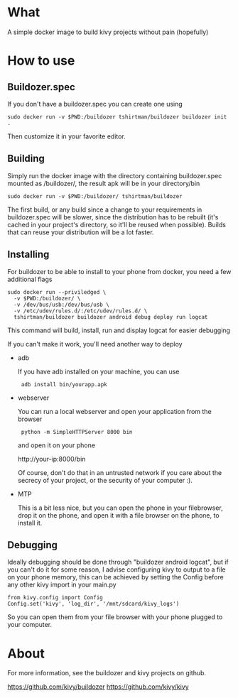 What
====

A simple docker image to build kivy projects without pain (hopefully)

How to use
==========

Buildozer.spec
--------------

If you don't have a buildozer.spec you can create one using

    sudo docker run -v $PWD:/buildozer tshirtman/buildozer buildozer init .

Then customize it in your favorite editor.

Building
--------

Simply run the docker image with the directory containing buildozer.spec mounted as /buildozer/, the result apk will be in your directory/bin

    sudo docker run -v $PWD:/buildozer/ tshirtman/buildozer

The first build, or any build since a change to your requirements in buildozer.spec will be slower, since the distribution has to be rebuilt (it's cached in your project's directory, so it'll be reused when possible). Builds that can reuse your distribution will be a lot faster.

Installing
----------

For buildozer to be able to install to your phone from docker, you need a few additional flags

    sudo docker run --priviledged \
      -v $PWD:/buildozer/ \
      -v /dev/bus/usb:/dev/bus/usb \
      -v /etc/udev/rules.d/:/etc/udev/rules.d/ \
      tshirtman/buildozer buildozer android debug deploy run logcat

This command will build, install, run and display logcat for easier debugging

If you can't make it work, you'll need another way to deploy

- adb

   If you have adb installed on your machine, you can use

       adb install bin/yourapp.apk

- webserver

   You can run a local webserver and open your application from the browser

       python -m SimpleHTTPServer 8000 bin

   and open it on your phone

   http://your-ip:8000/bin

   Of course, don't do that in an untrusted network if you care about the secrecy of your project, or the security of your computer :).

- MTP

  This is a bit less nice, but you can open the phone in your filebrowser, drop it on the phone, and open it with a file browser on the phone, to install it.


Debugging
---------

Ideally debugging should be done through "buildozer android logcat", but if you can't do it for some reason, I advise configuring kivy to output to a file on your phone memory, this can be achieved by setting the Config before any other kivy import in your main.py

    from kivy.config import Config
    Config.set('kivy', 'log_dir', '/mnt/sdcard/kivy_logs')

So you can open them from your file browser with your phone plugged to your computer.


About
=====

For more information, see the buildozer and kivy projects on github.

https://github.com/kivy/buildozer
https://github.com/kivy/kivy

